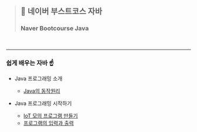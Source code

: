 <br>

> ## 🌟 네이버 부스트코스 자바
> ### Naver Bootcourse Java


<br>

___


### 쉽게 배우는 자바 ☝️
- Java 프로그래밍 소개
  - <a href="https://velog.io/@yulim2/%EC%89%BD%EA%B2%8C-%EB%B0%B0%EC%9A%B0%EB%8A%94-%EC%9E%90%EB%B0%94-Java%EC%9D%98-%EB%8F%99%EC%9E%91%EC%9B%90%EB%A6%AC">Java의 동작원리</a>

- Java 프로그래밍 시작하기
  - <a href="https://velog.io/@yulim2/%EC%89%BD%EA%B2%8C-%EB%B0%B0%EC%9A%B0%EB%8A%94-%EC%9E%90%EB%B0%94-IoT-%EB%AA%A8%EC%9D%98-%ED%94%84%EB%A1%9C%EA%B7%B8%EB%9E%A8-%EB%A7%8C%EB%93%A4%EA%B8%B0">IoT 모의 프로그램 만들기 </a>
  - <a href="https://velog.io/@yulim2/%EC%89%BD%EA%B2%8C-%EB%B0%B0%EC%9A%B0%EB%8A%94-%EC%9E%90%EB%B0%94-%ED%94%84%EB%A1%9C%EA%B7%B8%EB%9E%A8%EC%9D%98-%EC%9E%85%EB%A0%A5%EA%B3%BC-%EC%B6%9C%EB%A0%A5">프로그램의 입력과 출력 </a> 
